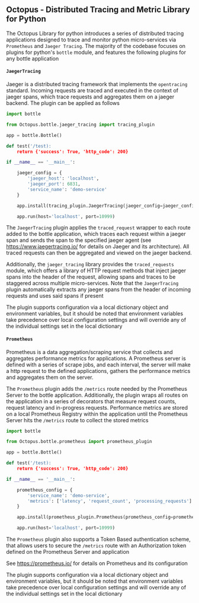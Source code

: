 ## Octopus - Distributed Tracing and Metric Library for Python

The Octopus Library for python introduces a series of distributed tracing 
applications designed to trace and monitor python micro-services via 
`Prometheus` and `Jaeger Tracing`. The majority of the codebase focuses
on plugins for python's `bottle` module, and features the following plugins
for any bottle application

#### `JaegerTracing`

Jaeger is a distributed tracing framework that implements the `opentracing` standard.
Incoming requests are traced and executed in the context of jaeger spans, which trace
requests and aggregates them on a jaeger backend. The plugin can be applied as follows

```python
import bottle

from Octopus.bottle.jaeger_tracing import tracing_plugin

app = bottle.Bottle()

def test('/test):
    return {'success': True, 'http_code': 200}

if __name__ == '__main__':

    jaeger_config = {
        'jaeger_host': 'localhost',
        'jaeger_port': 6831,
        'service_name': 'demo-service'
    }

    app.install(tracing_plugin.JaegerTracing(jaeger_config=jaeger_config))

    app.run(host='localhost', port=10999)
```

The `JaegerTracing` plugin applies the `traced_request` wrapper to each route added
to the bottle application, which traces each request within a jaeger span and sends
the span to the specified jaeger agent (see https://www.jaegertracing.io/ for details
on Jaeger and its architecture). All traced requests can then be aggregated and viewed
on the jaeger backend.

Additionally, the `jaeger_tracing` library provides the `traced_requests` module, which
offers a library of HTTP request methods that inject jaeger spans into the header of the 
request, allowing spans and traces to be staggered across multiple micro-services. Note
that the `JaegerTracing` plugin automatically extracts any jaeger spans from the header
of incoming requests and uses said spans if present

The plugin supports configuration via a local dictionary object and environment variables,
but it should be noted that environment variables take precedence over local configuration
settings and will override any of the individual settings set in the local dictionary

#### `Prometheus`

Prometheus is a data aggregation/scraping service that collects and aggregates performance
metrics for applications. A Prometheus server is defined with a series of scrape jobs,
and each interval, the server will make a http request to the defined applications, gathers
the performance metrics and aggregates them on the server.

The `Prometheus` plugin adds the `/metrics` route needed by the Prometheus Server to the bottle
application. Additionally, the plugin wraps all routes on the application in a series of decorators
that measure request counts, request latency and in-progress requests. Performance metrics are 
stored on a local Prometheus Registry within the application until the Prometheus Server hits the
`/metrics` route to collect the stored metrics

```python
import bottle

from Octopus.bottle.prometheus import prometheus_plugin

app = bottle.Bottle()

def test('/test):
    return {'success': True, 'http_code': 200}

if __name__ == '__main__':

    prometheus_config = {
        'service_name': 'demo-service',
        'metrics': ['latency', 'request_count', 'processing_requests']
    }

    app.install(prometheus_plugin.Prometheus(prometheus_config=prometheus_config))

    app.run(host='localhost', port=10999)
```

The `Prometheus` plugin also supports a Token Based authentication scheme, that allows
users to secure the `/metrics` route with an Authorization token defined on the Prometheus
Server and application

See https://prometheus.io/ for details on Prometheus and its configuration

The plugin supports configuration via a local dictionary object and environment variables,
but it should be noted that environment variables take precedence over local configuration
settings and will override any of the individual settings set in the local dictionary